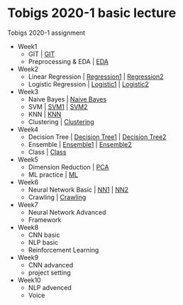 # Tobigs 2020-1 basic lecture
Tobigs 2020-1 assignment 

* Week1
  - GIT | [GIT](https://github.com/KimHyunsun/group7-assignment1)
  - Preprocessing & EDA | [EDA](https://github.com/hyo-eun-kim/tobigs_2020_1/blob/master/week1%20EDA/week1_EDA_%EA%B9%80%ED%9A%A8%EC%9D%80.ipynb)
* Week2
  - Linear Regression | [Regression1](https://github.com/hyo-eun-kim/tobigs_2020_1/blob/master/week2%20Linear%20Regression/week2_Regression_assignment1_%EA%B9%80%ED%9A%A8%EC%9D%80.ipynb) | [Regression2](https://github.com/hyo-eun-kim/tobigs_2020_1/blob/master/week2%20Linear%20Regression/week2_Regression_assignment2_%EA%B9%80%ED%9A%A8%EC%9D%80.ipynb)
  - Logistic Regression | [Logistic1](https://github.com/hyo-eun-kim/tobigs_2020_1/blob/master/week2%20Logistic%20Regression/week2_Logistic_assignment1_%EA%B9%80%ED%9A%A8%EC%9D%80.ipynb) | [Logistic2](https://github.com/hyo-eun-kim/tobigs_2020_1/blob/master/week2%20Logistic%20Regression/week2_Logistic_assignment2_%EA%B9%80%ED%9A%A8%EC%9D%80.ipynb)
* Week3
  - Naive Bayes | [Naive Bayes](https://github.com/hyo-eun-kim/tobigs_2020_1/blob/master/week3%20Naive%20Bayes/week3_Naive%20Bayes_assignment_%EA%B9%80%ED%9A%A8%EC%9D%80.ipynb)
  - SVM | [SVM1](https://github.com/hyo-eun-kim/tobigs_2020_1/blob/master/week3%20SVM/week3_SVM_assignment1_%EA%B9%80%ED%9A%A8%EC%9D%80.ipynb) | [SVM2](https://github.com/hyo-eun-kim/tobigs_2020_1/blob/master/week3%20SVM/week3_SVM_assignment2_%EA%B9%80%ED%9A%A8%EC%9D%80.ipynb)
  - KNN | [KNN](https://github.com/hyo-eun-kim/tobigs_2020_1/blob/master/week3%20KNN%20%26%20Clustering/week3_KNN_assignment_%EA%B9%80%ED%9A%A8%EC%9D%80.ipynb)
  - Clustering | [Clustering](https://github.com/hyo-eun-kim/tobigs_2020_1/blob/master/week3%20KNN%20%26%20Clustering/week3_Clustering_assignment_%EA%B9%80%ED%9A%A8%EC%9D%80.ipynb) 
* Week4
  - Decision Tree | [Decision Tree1](https://github.com/hyo-eun-kim/tobigs_2020_1/blob/master/week4%20Decision%20Tree/week4_DT_assignment1_%EA%B9%80%ED%9A%A8%EC%9D%80.ipynb) | [Decision Tree2](https://github.com/hyo-eun-kim/tobigs_2020_1/blob/master/week4%20Decision%20Tree/week4_DT_assignment2_%EA%B9%80%ED%9A%A8%EC%9D%80.ipynb)
  - Ensemble | [Ensemble1](https://github.com/hyo-eun-kim/tobigs_2020_1/blob/master/week4%20Ensemble/week4_Ensemble_assignment1_%EA%B9%80%ED%9A%A8%EC%9D%80.md) | [Ensemble2](https://github.com/hyo-eun-kim/tobigs_2020_1/blob/master/week4%20Ensemble/week4_Ensemble_assignment2_%EA%B9%80%ED%9A%A8%EC%9D%80.ipynb)
  - Class | [Class](https://github.com/hyo-eun-kim/tobigs_2020_1/blob/master/week4%20Class/week4_Class_assignment_%EA%B9%80%ED%9A%A8%EC%9D%80.ipynb)
* Week5
  - Dimension Reduction | [PCA](https://github.com/hyo-eun-kim/tobigs_2020_1/blob/master/week5%20Dimension%20Reduction/week5_PCA_assignment_%EA%B9%80%ED%9A%A8%EC%9D%80.ipynb)
  - ML practice | [ML](https://github.com/hyo-eun-kim/tobigs_2020_1/blob/master/week5%20Practical%20ML/week5_ML_assignment_%EA%B9%80%ED%9A%A8%EC%9D%80.ipynb)
* Week6
  - Neural Network Basic | [NN1](https://github.com/hyo-eun-kim/tobigs_2020_1/blob/master/week6%20NN/week6_NN_assignment2_%EA%B9%80%ED%9A%A8%EC%9D%80.ipynb) | [NN2](https://github.com/hyo-eun-kim/tobigs_2020_1/blob/master/week6%20NN/week6_NN_assignment3_%EA%B9%80%ED%9A%A8%EC%9D%80.ipynb)
  - Crawling | [Crawling](https://github.com/hyo-eun-kim/tobigs_2020_1/blob/master/week6%20Crawling/week6_Crawling_assignment_%EA%B9%80%ED%9A%A8%EC%9D%80.ipynb)
* Week7
  - Neural Network Advanced
  - Framework
* Week8
  - CNN basic
  - NLP basic
  - Reinforcement Learning
* Week9
  - CNN advanced
  - project setting
* Week10
  - NLP advenced
  - Voice
